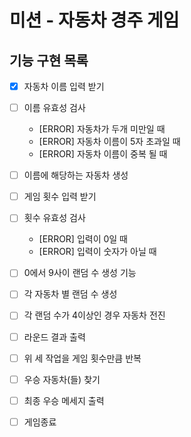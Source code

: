 # 미션 - 자동차 경주 게임

## 기능 구현 목록

- [x] 자동차 이름 입력 받기

- [ ] 이름 유효성 검사
  - [ERROR] 자동차가 두개 미만일 때
  - [ERROR] 자동차 이름이 5자 초과일 때
  - [ERROR] 자동차 이름이 중복 될 때
- [ ] 이름에 해당하는 자동차 생성

- [ ] 게임 횟수 입력 받기

- [ ] 횟수 유효성 검사

  - [ERROR] 입력이 0일 때
  - [ERROR] 입력이 숫자가 아닐 때

- [ ] 0에서 9사이 랜덤 수 생성 기능
- [ ] 각 자동차 별 랜덤 수 생성
- [ ] 각 랜덤 수가 4이상인 경우 자동차 전진
- [ ] 라운드 결과 출력

- [ ] 위 세 작업을 게임 횟수만큼 반복
- [ ] 우승 자동차(들) 찾기
- [ ] 최종 우승 메세지 출력
- [ ] 게임종료
